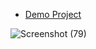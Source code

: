 
- [Demo Project](https://portfolio-tsci.vercel.app/)


![Screenshot (79)](https://github.com/user-attachments/assets/1f4c3603-d166-4679-9539-963bc1b9024b)


